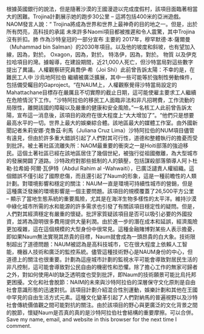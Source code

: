 根據英國銀行的說法，但是隨著沙漠的王國漫遊以完成度假村，該項目面臨著相當大的困難。Trojina計劃展示她的跑步30公里 – 這將包括400米的亞洲遊戲。NAOM發言人說：“ Trojina將成為世界和世界上最神奇的目的地之一。但是，出於所有閃亮，高科技的承諾 未來許多Naomi項目都被推遲和令人震驚，其中Trojina沒有折扣。肺 作為沙特皇冠的一部分宣布 主要的 2017年，穆罕默德·本·薩爾曼（Muhammad bin Salman）的2030年項目。以及他的坡度和斜坡，也有望加入 線，因為，對於。 Oxagon，因為，對於。 特洛伊，因為，對於。 物質 以及伊克拉哈項目的灣。據報導，在建設期間，近21,000人死亡，但沙特當局對這些數字提出了異議。人權觀察研究員喬伊·希（Joi Shi）此前曾告訴太陽：不幸的是，在難民工人中 沙烏地阿拉伯 繼續被廣泛擴展，其中一些可能等於強制性勞動條件，包括備受矚目的Gaproject。“在NAUM上，人權觀察覺得沙特當局設定的Mahattachane目標存在嚴厲且不切實際的截止日期，這可能使雇主要求工人繼續在危險情況下工作。“沙特阿拉伯的移民工人面臨非法和非凡招聘費，工作流動的局限性，離開該國的障礙以及嚴重的健康和安全風險。”一名核工人此前曾告訴太陽，宣布這一消息後，該項目的政府在很大程度上“大大增加了”。“他們只是想要最高水平的一切。世界上最大的娛樂綜合體。該地區最大的媒體工作室。由外國新聞記者朱莉安娜·克魯茲·利馬（Juliana Cruz Lima）沙特阿拉伯的NUM項目儘管有遠見，但由於許多重大錯誤引起了人們對其可行性，道德和整體執行的擔憂而受到批評。被土著社區流離失所：NAOM最重要的衝突之一是Hoiti部落的強迫移民。這個土著社區已經在該地區居住了幾個世紀，被強行從祖國撤離，為大型城市的發展開闢了道路。沙特政府對那些抵制的人的鎮壓，包括謀殺部落領導人阿卜杜勒·拉希姆·阿爾·瓦伊特（Abdul Rahim al -Wahwaiti），已廣泛譴責人權組織。這個錯誤不僅引起了國際悲傷，而且還引起了Naum的形象，這是一種前瞻性的人類計劃。對環境影響和穩定的關注：NAUM一直是環境可持續性城市的營銷，但是這種廣泛發展的環境影響是一個主要問題。該項目的規模覆蓋了26,500平方公里 – 顯示了當地生態系統的重要風險，尤其是在海洋生物多樣性的太平洋。維持沙漠中綠化城市所需的水和能源的許多需求也引發了有關該項目穩定性的疑問。但是，人們對其經濟穩定有嚴重的懷疑。批評家質疑該項目是否可以吸引必要的外國投資，並將為證明很多費用提供大量利潤。由於進一步的潛在成本和延誤，經濟風險更加複雜，這在這個規模的大型身份中很常見。這種金融賭博對某些人表示擔憂，即如果Naum無法實現其昂貴的目標，Naum就會成為一頭昂貴的白大象。技術限制超出了道德問題：NAUM被認為是高科技城市，它在很大程度上依賴人工智能，機器人技術和廣泛的監控系統。儘管這種技術野心是NAUM身份的中心，但道德上的關注也很重要。計劃為這座城市計劃的監視水平可能會導致對居民生活的非凡控制，這可能會導致對公民自由的機密性和恐懼。除了擔心工作的無家可歸者之外，對如何使用AI的缺乏透明度也受到批評，即Naum的技術願景可能比烏托邦更困擾。文化和社會脫節：NAIM的未來與沙特阿拉伯的深層保守文化原則是自由社會意識形態的迅速對抗。該項目計劃介紹混合性別運動，娛樂計劃和其他在王國中罕見的自由生活方式元素。這種文化變革引起了人們對納馬的普遍視野以及沙特社會傳統價值觀之間可能對抗的關注。由於該項目的野心與更廣泛的文化背景之間的脫節，懷疑Naum是否真的真的是沙特阿拉伯社會結構的重要摩擦。可以合併。Save my name, email, and website in this browser for the next time I comment.